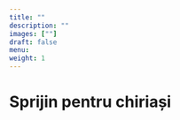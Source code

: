 ```yaml
---
title: ""
description: ""
images: [""]
draft: false
menu: 
weight: 1
---
```


# Sprijin pentru chiriași


